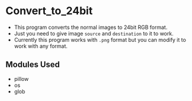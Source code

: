 # Convert_to_24bit

- This program converts the normal images to 24bit RGB format.
- Just you need to give image `source` and `destination` to it to work.
- Currently this program works with `.png` format but you can modify it to work with any format.

## Modules Used
- pillow
- os
- glob
